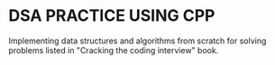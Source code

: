 # DSA PRACTICE USING CPP

Implementing data structures and algorithms from scratch for solving problems listed in "Cracking the coding interview" book. 